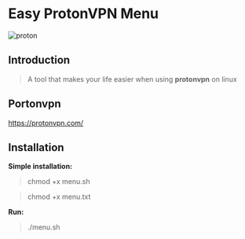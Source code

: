# Easy ProtonVPN Menu 
![proton](https://external-content.duckduckgo.com/iu/?u=http%3A%2F%2Fwww.myce.com%2Fwp-content%2Fimages_posts%2F2017%2F06%2Fprotonvpn-logo-green.png&f=1&nofb=1 "proton")
## Introduction

>A tool that makes your life easier when using **protonvpn** on linux

## Portonvpn

https://protonvpn.com/


## Installation

 **__Simple installation:__**
> chmod +x menu.sh

> chmod +x menu.txt

**__Run:__**

> ./menu.sh
